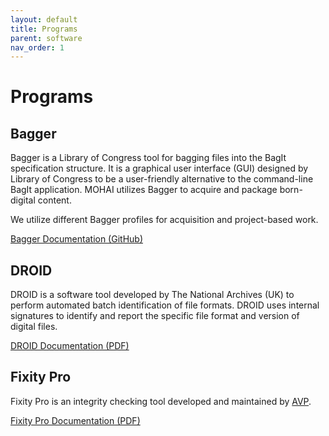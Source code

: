 ```yaml
---
layout: default
title: Programs
parent: software
nav_order: 1
---
```

# Programs

## Bagger
Bagger is a Library of Congress tool for bagging files into the BagIt specification structure. It is a graphical user interface
(GUI) designed by Library of Congress to be a user-friendly alternative to the command-line BagIt application. MOHAI utilizes Bagger to acquire and package born-digital content.

We utilize different Bagger profiles for acquisition and project-based work.

[Bagger Documentation (GitHub)](https://github.com/LibraryOfCongress/bagger)

## DROID
DROID is a software tool developed by The National Archives (UK) to perform automated batch identification of file formats. DROID uses internal signatures to identify and report the specific file format and version of digital files.

[DROID Documentation (PDF)](https://cdn.nationalarchives.gov.uk/documents/information-management/droid-user-guide.pdf)

## Fixity Pro
Fixity Pro is an integrity checking tool developed and maintained by [AVP](https://www.weareavp.com/).

[Fixity Pro Documentation (PDF)](https://fixity-releases.s3.amazonaws.com/docs/Fixity_Pro_Documentation.pdf)
